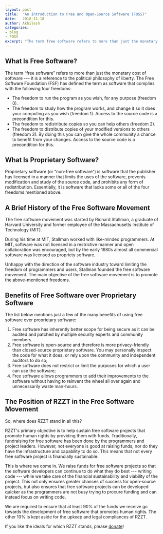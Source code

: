 ```yaml
---
layout: post
title:  "An introduction to Free and Open-Source Software (FOSS)"
date:   2018-11-18
author: Akhilesh
categories:
- blog
- FOSS
excerpt: "The term free software refers to more than just the monetary cost of software — it is a reference to the political philosophy of liberty. The Free Software Foundation (FSF) has defined the term as software that complies with the following four freedoms ..."
---
```


## What Is Free Software?

The term “free software” refers to more than just the monetary cost of software --- it is a reference to the political philosophy of liberty. The Free Software Foundation (FSF) has defined the term as software that complies with the following four freedoms:

- The freedom to run the program as you wish, for any purpose (freedom 0).
- The freedom to study how the program works, and change it so it does your computing as you wish (freedom 1). Access to the source code is a precondition for this.
- The freedom to redistribute copies so you can help others (freedom 2).
- The freedom to distribute copies of your modified versions to others (freedom 3). By doing this you can give the whole community a chance to benefit from your changes. Access to the source code is a precondition for this.

## What Is Proprietary Software?

Proprietary software (or “non-free software”) is software that the publisher has licensed in a manner that limits the uses of the software, prevents modification and study of the source code, and prohibits any form of redistribution. Essentially, it is software that lacks some or all of the four freedoms mentioned above.

## A Brief History of the Free Software Movement

The free software movement was started by Richard Stallman, a graduate of Harvard University and former employee of the Massachusetts Institute of Technology (MIT).

During his time at MIT, Stallman worked with like-minded programmers. At MIT, software was not licensed in a restrictive manner and open collaboration was encouraged, but by the early 1980s almost all commercial software was licensed as propriety software.

Unhappy with the direction of the software industry toward limiting the freedom of programmers and users, Stallman founded the free software movement. The main objective of the free software movement is to promote the above-mentioned freedoms.

## Benefits of Free Software over Proprietary Software

The list below mentions just a few of the many benefits of using free software over proprietary software:

1. Free software has inherently better scope for being secure as it can be audited and patched by multiple security experts and community members.
2. Free software is open-source and therefore is more privacy-friendly than closed-source proprietary software. You may personally inspect the code for what it does, or rely upon the community and independent auditors to do so;
3. Free software does not restrict or limit the purposes for which a user can use the software;
4. Free software allows programmers to add their improvements to the software without having to reinvent the wheel all over again and unnecessarily waste man-hours.

## The Position of RZZT in the Free Software Movement

So, where does RZZT stand in all this?

RZZT's primary objective is to help sustain free software projects that promote human rights by providing them with funds. Traditionally, fundraising for free software has been done by the programmers and project leaders. However, not everyone is good at raising funds, nor do they have the infrastructure and capability to do so. This means that not every free software project is financially sustainable.

This is where we come in. We raise funds for free software projects so that the software developers can continue to do what they do best --- writing code --- while we take care of the financial sustainability and viability of the project. This not only ensures greater chances of success for open-source projects, but also ensures that free software projects can be developed quicker as the programmers are not busy trying to procure funding and can instead focus on writing code.

We are required to ensure that at least 90% of the funds we receive go towards the development of free software that promotes human rights. The other 10% is kept aside for the upkeep and legal compliances of RZZT.

If you like the ideals for which RZZT stands, please [donate](https://rzzt.io/donate/)!
